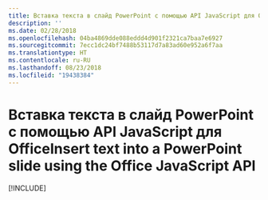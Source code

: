 ```yaml
---
title: Вставка текста в слайд PowerPoint с помощью API JavaScript для Office
description: ''
ms.date: 02/28/2018
ms.openlocfilehash: 04ba4869dde088eddd4d901f2321ca7baa7e6927
ms.sourcegitcommit: 7ecc1dc24bf7488b53117d7a83ad60e952a6f7aa
ms.translationtype: HT
ms.contentlocale: ru-RU
ms.lasthandoff: 08/23/2018
ms.locfileid: "19438384"
---
```

# <a name="insert-text-into-a-powerpoint-slide-using-the-office-javascript-api"></a><span data-ttu-id="21b79-102">Вставка текста в слайд PowerPoint с помощью API JavaScript для Office</span><span class="sxs-lookup"><span data-stu-id="21b79-102">Insert text into a PowerPoint slide using the Office JavaScript API</span></span>

[!INCLUDE[](../includes/powerpoint-tutorial-insert-text.md)]